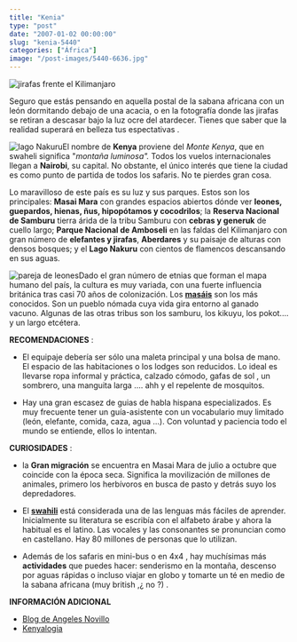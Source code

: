 ```yaml
---
title: "Kenia"
type: "post"
date: "2007-01-02 00:00:00"
slug: "kenia-5440"
categories: ["África"]
image: "/post-images/5440-6636.jpg"
---
```


![jirafas frente el Kilimanjaro](/post-images/5440-6636.jpg "jirafas frente el Kilimanjaro")

Seguro que estás pensando en aquella postal de la sabana africana con un león dormitando debajo de una acacia, o en la fotografía donde las jirafas se retiran a descasar bajo la luz ocre del atardecer. Tienes que saber que la realidad superará en belleza tus espectativas .

![lago Nakuru](/post-images/5440-6637.jpg "lago Nakuru")El nombre de **Kenya** proviene del *Monte Kenya*, que en swaheli significa "*montaña luminosa".* Todos los vuelos internacionales llegan a **Nairobi**, su capital. No obstante, el único interés que tiene la ciudad es como punto de partida de todos los safaris. No te pierdes gran cosa.

Lo maravilloso de este país es su luz y sus parques. Estos son los principales: **Masai Mara** con grandes espacios abiertos dónde ver **leones, guepardos, hienas, ñus, hipopótamos y cocodrilos**; la **Reserva Nacional de Samburu** tierra árida de la tribu Samburu con **cebras y generuk** de cuello largo; **Parque Nacional de Amboseli** en las faldas del Kilimanjaro con gran número de **elefantes y jirafas**, **Aberdares** y su paisaje de alturas con densos bosques; y el **Lago Nakuru** con cientos de flamencos descansando en sus aguas.

![pareja de leones](/post-images/5440-6638.jpg "pareja de leones")Dado el gran número de etnias que forman el mapa humano del país, la cultura es muy variada, con una fuerte influencia británica tras casi 70 años de colonización. Los **[masáis](http://es.wikipedia.org/wiki/Masai)**  son los más conocidos. Son un pueblo nómada cuya vida gira entorno al ganado vacuno. Algunas de las otras tribus son los samburu, los kikuyu, los pokot.... y un largo etcétera.

**RECOMENDACIONES** :

- El equipaje debería ser sólo una maleta principal y una bolsa de mano. El espacio de las habitaciones o los lodges son reducidos. Lo ideal es llevarse ropa informal y práctica, calzado cómodo, gafas de sol , un sombrero, una manguita larga .... ahh y el repelente de mosquitos.

- Hay una gran escasez de guias de habla hispana especializados. Es muy frecuente tener un guía-asistente con un vocabulario muy limitado (león, elefante, comida, caza, agua ...). Con voluntad y paciencia todo el mundo se entiende, ellos lo intentan.

**CURIOSIDADES** :

- la **Gran migración** se encuentra en Masai Mara de julio a octubre que coincide con la época seca. Significa la movilización de millones de animales, primero los herbívoros en busca de pasto y detrás suyo los depredadores.

- El **[swahili](http://es.wikipedia.org/wiki/Idioma_swahili)** está considerada una de las lenguas más fáciles de aprender. Inicialmente su literatura se escribía con el alfabeto árabe y ahora la habitual es el latino. Las vocales y las consonantes se pronuncian como en castellano. Hay 80 millones de personas que lo utilizan.
- Además de los safaris en mini-bus o en 4x4 , hay muchísimas más **actividades** que puedes hacer: senderismo en la montaña, descenso por aguas rápidas o incluso viajar en globo y tomarte un té en medio de la sabana africana (muy british ,¿ no ?) .

**INFORMACIÓN ADICIONAL**

- [Blog de Angeles Novillo](http://www.angelesnovillo.blogspot.com/)
- [Kenyalogia](http://www.kenyalogy.com/indexe.html)
